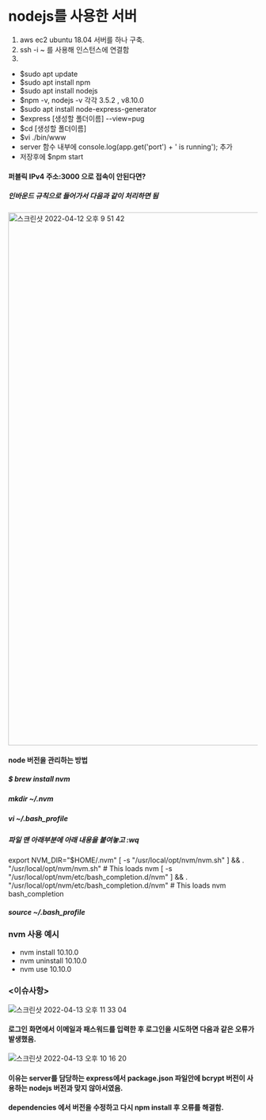 # nodejs를 사용한 서버
1. aws ec2 ubuntu 18.04 서버를 하나 구축.
2. ssh -i ~ 를 사용해 인스턴스에 연결함
3. 
- $sudo apt update
- $sudo apt install npm
- $sudo apt install nodejs
- $npm -v, nodejs -v  각각 3.5.2 , v8.10.0
- $sudo apt install node-express-generator 
- $express [생성할 폴더이름] --view=pug
- $cd [생성할 폴더이름]
- $vi ./bin/www
- server 함수 내부에 console.log(app.get('port') + ' is running'); 추가
- 저장후에 $npm start

#### 퍼블릭 IPv4 주소:3000 으로 접속이 안된다면?
##### 인바운드 규칙으로 들어가서 다음과 같이 처리하면 됨
<img width="1076" alt="스크린샷 2022-04-12 오후 9 51 42" src="https://user-images.githubusercontent.com/54494793/162966738-bf69a374-2124-4011-bf97-14c9dd7febc2.png">


#### node 버전을 관리하는 방법
##### $ brew install nvm
##### mkdir ~/.nvm
##### vi ~/.bash_profile
##### 파일 맨 아래부분에 아래 내용을 붙여놓고 :wq
export NVM_DIR="$HOME/.nvm"
[ -s "/usr/local/opt/nvm/nvm.sh" ] && . "/usr/local/opt/nvm/nvm.sh"  # This loads nvm
[ -s "/usr/local/opt/nvm/etc/bash_completion.d/nvm" ] && . "/usr/local/opt/nvm/etc/bash_completion.d/nvm"  # This loads nvm bash_completion
##### source ~/.bash_profile
### nvm 사용 예시
- nvm install 10.10.0
- nvm uninstall 10.10.0
- nvm use 10.10.0





### <이슈사항>

![스크린샷 2022-04-13 오후 11 33 04](https://user-images.githubusercontent.com/54494793/163204446-47be6994-1ab6-4421-b27e-eb0ae45ed58a.png)
#### 로그인 화면에서 이메일과 패스워드를 입력한 후 로그인을 시도하면 다음과 같은 오류가 발생했음.

![스크린샷 2022-04-13 오후 10 16 20](https://user-images.githubusercontent.com/54494793/163204650-83c2d6c8-f98f-46f9-8c68-b6748c9e8392.png)

#### 이유는 server를 담당하는 express에서 package.json 파일안에 bcrypt 버전이 사용하는 nodejs 버전과 맞지 않아서였음.
#### dependencies 에서 버전을 수정하고 다시 npm install 후 오류를 해결함.


